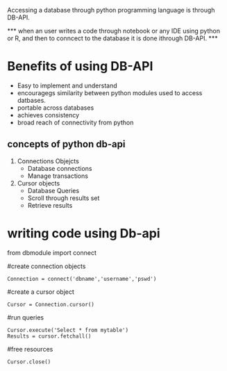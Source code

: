Accessing a database through python programming language is through DB-API.


*** when an user writes a code through notebook or any IDE using python or R, and then to conncect to the database it is done ithrough DB-API. ***

# Benefits of using DB-API

- Easy to implement and understand
- encouragegs similarity between python modules used to access datbases.
- portable across databases
- achieves consistency
- broad reach of connectivity from python

## concepts of  python db-api

1. Connections Objejcts
   - Database connections
   - Manage transactions
2. Cursor objects
   - Database Queries
   - Scroll through results set
   - Retrieve results

# writing code using Db-api

from dbmodule import connect

#create connection objects

    Connection = connect('dbname','username','pswd')

#create a cursor object

    Cursor = Connection.cursor()

#run queries

    Cursor.execute('Select * from mytable')
    Results = cursor.fetchall()

#free resources

    Cursor.close()



